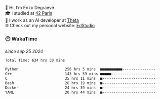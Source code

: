 👋 Hi, I’m Enzo Degraeve <br>
🎓 I studied at [42 Paris](https://42.fr/)<br>
💼 I work as an AI developer at [Theta](https://theta.mc/)<br>
🌐 Check out my personal website: [EdStudio](https://edstudio.fr/)

### 🕐 WakaTime
*since sep 25 2024*

<!--START_SECTION:waka-->

```txt
Total Time: 634 hrs 30 mins

Python                     256 hrs 5 mins  ■■■■■■■■■■---------------   38.80 %
C++                        143 hrs 59 mins ■■■■■--------------------   21.82 %
C                          35 hrs 11 mins  ■------------------------   05.33 %
Bash                       28 hrs 19 mins  ■------------------------   04.29 %
Docker                     24 hrs 39 mins  ■------------------------   03.74 %
YAML                       20 hrs 44 mins  ■------------------------   03.14 %
```

<!--END_SECTION:waka-->
